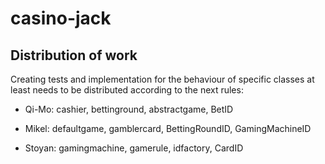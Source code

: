# casino-jack
## Distribution of work

Creating tests and implementation for the behaviour of specific classes at least needs to be distributed according to the next rules:

* Qi-Mo: cashier, bettinground, abstractgame, BetID

* Mikel: defaultgame, gamblercard, BettingRoundID, GamingMachineID

* Stoyan: gamingmachine, gamerule, idfactory, CardID 
